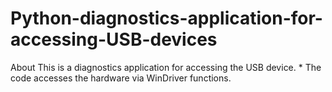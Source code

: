 # Python-diagnostics-application-for-accessing-USB-devices
About This is a diagnostics application for accessing the USB device. * The code accesses the hardware via WinDriver functions.
